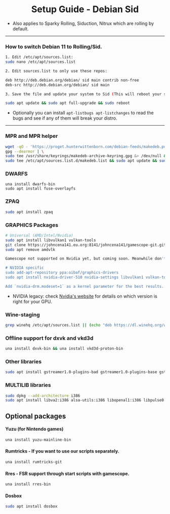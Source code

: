 <div align="center">
  <h1>Setup Guide - Debian Sid</h1>
</div>

- Also applies to Sparky Rolling, Siduction, Nitrux which are rolling by default.

---------------------------------------------------

### How to switch Debian 11 to Rolling/Sid.
```sh
1. Edit /etc/apt/sources.list:
sudo nano /etc/apt/sources.list

2. Edit sources.list to only use these repos:

deb http://deb.debian.org/debian/ sid main contrib non-free
deb-src http://deb.debian.org/debian/ sid main

3. Save the file and update your system to Sid (This will reboot your system):

sudo apt update && sudo apt full-upgrade && sudo reboot
```
- Optionally you can install `apt-listbugs apt-listchanges` to read the bugs and see if any of them will break your distro.

---------------------------------------------------

### MPR and MPR helper
```sh
wget -qO - 'https://proget.hunterwittenborn.com/debian-feeds/makedeb.pub' | \
gpg --dearmor | \
sudo tee /usr/share/keyrings/makedeb-archive-keyring.gpg &> /dev/null && echo 'deb [signed-by=/usr/share/keyrings/makedeb-archive-keyring.gpg arch=all] https://proget.hunterwittenborn.com/ makedeb main' | \
sudo tee /etc/apt/sources.list.d/makedeb.list && sudo apt update && sudo apt install makedeb git && git clone https://mpr.hunterwittenborn.com/una-bin.git && cd una-bin && makedeb -si
```

### DWARFS
```
una install dwarfs-bin
sudo apt install fuse-overlayfs

```

### ZPAQ
```sh
sudo apt install zpaq
```

### GRAPHICS Packages
```sh
# Universal (AMD/Intel/Nvidia)
sudo apt install libvulkan1 vulkan-tools
git clone https://johncena141.eu.org:8141/johncena141/gamescope-git.git && cd gamescope-git && makedeb -si
sudo apt remove amdvlk

Gamescope not supported on Nvidia yet, but coming soon. Meanwhile don't install it or it will get used and fail to boot games.

# NVIDIA specific
sudo add-apt-repository ppa:oibaf/graphics-drivers
sudo apt install nvidia-driver-510 nvidia-settings libvulkan1 vulkan-tools

Add `nvidia-drm.modeset=1` as a kernel parameter for the best results.
```

- NVIDIA legacy: check [Nvidia's  website](https://nvidia.custhelp.com/app/answers/detail/a_id/3142) for details on which version is right for your GPU.

### Wine-staging
```sh
grep winehq /etc/apt/sources.list || (echo "deb https://dl.winehq.org/wine-builds/debian/ bullseye main" | sudo tee -a /etc/apt/sources.list) && wget -nc https://dl.winehq.org/wine-builds/winehq.key && sudo apt-key add winehq.key && sudo apt update && sudo apt upgrade && sudo apt install winehq-staging
```

### Offline support for dxvk and vkd3d
```sh
una install dxvk-bin && una install vkd3d-proton-bin
```

### Other libraries
```sh
sudo apt install gstreamer1.0-plugins-bad gstreamer1.0-plugins-base gstreamer1.0-plugins-good gstreamer1.0-plugins-ugly jq libva2 zstd
```

### MULTILIB libraries
```sh
sudo dpkg --add-architecture i386
sudo apt install libva2:i386 alsa-utils:i386 libopenal1:i386 libpulse0:i386
```

## Optional packages

#### Yuzu (for Nintendo games)
```sh
una install yuzu-mainline-bin
```
#### Rumtricks - If you want to use our scripts separately.
```sh
una install rumtricks-git
```
#### Rres - FSR support through start scripts with gamescope.
```sh
una install rres-bin
```
#### Dosbox
```sh
sudo apt install dosbox
```
